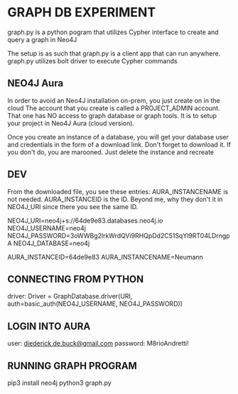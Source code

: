 # GRAPH DB EXPERIMENT

graph.py is a python pogram that utilizes Cypher interface to create and query a graph in Neo4J

The setup is as such that graph.py is a client app that can run anywhere.
graph.py utilizes bolt driver to execute Cypher commands


## NEO4J Aura
In order to avoid an Neo4J installation on-prem, you just create on in the cloud
The account that you create is called a PROJECT_ADMIN account. That one has NO access to graph database or graph tools. It is to setup your project in Neo4J Aura (cloud version).

Once you create an instance of a database, you will get your database user and credentials in the form of a download link. Don't forget to download it. If you don't do, you are marooned. Just delete the instance and recreate

## DEV
From the downloaded file, you see these entries:
AURA_INSTANCENAME is not needed. AURA_INSTANCEID is the ID.
Beyond me, why they don't it in NEO4J_URI since there you see the same ID.

NEO4J_URI=neo4j+s://64de9e83.databases.neo4j.io
NEO4J_USERNAME=neo4j
NEO4J_PASSWORD=3oWWBg2lrkWrdQVi9RHQpDd2C51SqYl9RT04LDrngpA
NEO4J_DATABASE=neo4j

AURA_INSTANCEID=64de9e83
AURA_INSTANCENAME=Neumann

## CONNECTING FROM PYTHON
driver: Driver = GraphDatabase.driver(URI, auth=basic_auth(NEO4J_USERNAME, NEO4J_PASSWORD))


## LOGIN INTO AURA
user: diederick.de.buck@gmail.com
password: M8rioAndretti!

## RUNNING GRAPH PROGRAM

pip3 install neo4j
python3 graph.py
